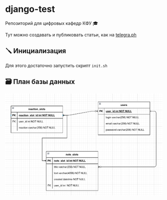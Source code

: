 # django-test
Репозиторий для цифровых кафедр КФУ 🎓

Тут можно создавать и публиковать статьи, как на [telegra.ph](https://telegra.ph/)

## 🪛 Инициализация
Для этого достаточно запустить скрипт `init.sh`
## 🗃️ План базы данных
![plan.png](plan_db.png)